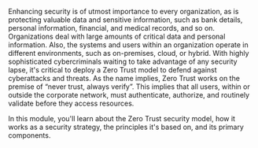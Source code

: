Enhancing security is of utmost importance to every organization, as is protecting valuable data and sensitive information, such as bank details, personal information, financial, and medical records, and so on. Organizations deal with large amounts of critical data and personal information. Also, the systems and users within an organization operate in different environments, such as on-premises, cloud, or hybrid. With highly sophisticated cybercriminals waiting to take advantage of any security lapse, it's critical to deploy a Zero Trust model to defend against cyberattacks and threats. As the name implies, Zero Trust works on the premise of “never trust, always verify”. This implies that all users, within or outside the corporate network, must authenticate, authorize, and routinely validate before they access resources.

In this module, you'll learn about the Zero Trust security model, how it works as a security strategy, the principles it's based on, and its primary components.  
